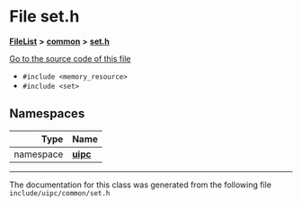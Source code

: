 

# File set.h



[**FileList**](files.md) **>** [**common**](dir_fe04c8fb910be76d82cd33e795163b9b.md) **>** [**set.h**](set_8h.md)

[Go to the source code of this file](set_8h_source.md)



* `#include <memory_resource>`
* `#include <set>`













## Namespaces

| Type | Name |
| ---: | :--- |
| namespace | [**uipc**](namespaceuipc.md) <br> |





















































------------------------------
The documentation for this class was generated from the following file `include/uipc/common/set.h`

